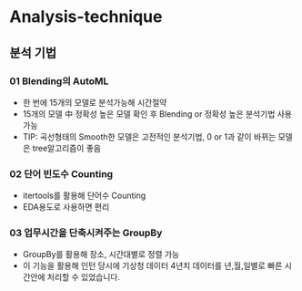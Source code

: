 # Analysis-technique
## 분석 기법

### 01 Blending의 AutoML
+ 한 번에 15개의 모델로 분석가능해 시간절약
+ 15개의 모델 中 정확성 높은 모델 확인 후 Blending or 정확성 높은 분석기법 사용 가능
+ TIP: 곡선형태의 Smooth한 모델은 고전적인 분석기법, 0 or 1과 같이 바뀌는 모델은 tree알고리즘이 좋음

### 02 단어 빈도수 Counting
+ itertools를 활용해 단어수 Counting
+ EDA용도로 사용하면 편리

### 03 업무시간을 단축시켜주는 GroupBy
+ GroupBy를 활용해 장소, 시간대별로 정렬 가능
+ 이 기능을 활용해 인턴 당시에 기상청 데이터 4년치 데이터를 년,월,일별로 빠른 시간안에 처리할 수 있었습니다.
